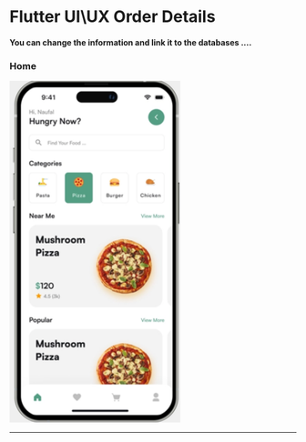  <h1> Flutter UI\UX Order Details</h1>  
<h4> You can change the information and link it to the databases ....</h4>
<h3>Home</h3> 






<img src="https://github.com/abenkoula71/Day2_Home_Food_Flutter/blob/main/Screenshot%202023-03-23%20232015.png" width="300" /> 






<hr>





